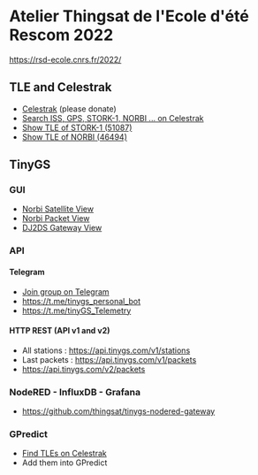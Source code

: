 # Atelier Thingsat de l'Ecole d'été Rescom 2022

https://rsd-ecole.cnrs.fr/2022/

## TLE and Celestrak
* [Celestrak](https://celestrak.org/) (please donate)
* [Search ISS, GPS, STORK-1, NORBI ... on Celestrak](https://celestrak.org/satcat/search.php)
* [Show TLE of STORK-1 (51087)](https://celestrak.org/NORAD/elements/gp.php?CATNR=51087)
* [Show TLE of NORBI (46494)](https://celestrak.org/NORAD/elements/gp.php?CATNR=46494)

## TinyGS

### GUI
* [Norbi Satellite View](https://tinygs.com/satellite/Norbi)
* [Norbi Packet View](https://tinygs.com/packet/44aa0441-4d7a-412e-90f0-cd41276cc73f)
* [DJ2DS Gateway View](https://tinygs.com/station/DJ2DS@943157002)

### API
#### Telegram
* [Join group on Telegram](https://t.me/joinchat/DmYSElZahiJGwHX6jCzB3Q)
* https://t.me/tinygs_personal_bot 
* https://t.me/tinyGS_Telemetry

#### HTTP REST (API v1 and v2)
* All stations : https://api.tinygs.com/v1/stations
* Last packets : https://api.tinygs.com/v1/packets 
* https://api.tinygs.com/v2/packets 

### NodeRED - InfluxDB - Grafana 
* https://github.com/thingsat/tinygs-nodered-gateway

### GPredict

* [Find TLEs on Celestrak]()
* Add them into GPredict
